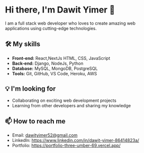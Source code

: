 # Hi there, I'm Dawit Yimer 👋

I am a full stack web developer who loves to create amazing web applications using cutting-edge technologies.

## 🛠️ My skills
- **Front-end:** React,NextJs HTML, CSS, JavaScript
- **Back-end:** Django, NodeJs, Python
- **Database:** MySQL, MongoDB, PostgreSQL
- **Tools:** Git, GitHub, VS Code, Heroku, AWS

## 💡 I'm looking for
- Collaborating on exciting web development projects
- Learning from other developers and sharing my knowledge

## 📫 How to reach me
- Email: <dawityimer52@gmail.com>
- LinkedIn: <https://www.linkedin.com/in/dawit-yimer-86414823a/>
- Portfolio: <https://portfolio-three-umber-69.vercel.app/> 
